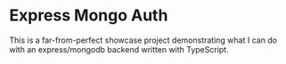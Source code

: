 # Express Mongo Auth

This is a far-from-perfect showcase project demonstrating what I can do with an express/mongodb backend written with TypeScript.
